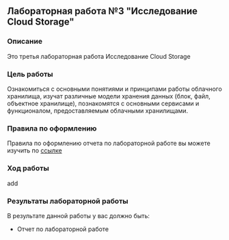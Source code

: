 ## Лабораторная работа №3 "Исследование Cloud Storage"
### Описание
Это третья лабораторная работа Исследование Cloud Storage

### Цель работы
Ознакомиться с основными понятиями и принципами работы облачного хранилища, изучат различные модели хранения данных (блок, файл, объектное хранилище), познакомятся с основными сервисами и функционалом, предоставляемым облачными хранилищами.

### Правила по оформлению

Правила по оформлению отчета по лабораторной работе вы можете изучить по [ссылке](../reportdesign.md)

### Ход работы


add


### Результаты лабораторной работы
В результате данной работы у вас должно быть:

- Отчет по лабораторной работе


